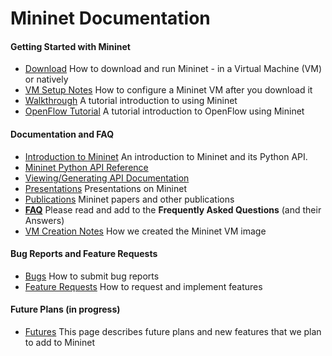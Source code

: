 Mininet Documentation
============

#### Getting Started with Mininet
* [Download](Download) How to download and run Mininet - in a Virtual Machine (VM) or natively
* [VM Setup Notes](VM-Setup-Notes) How to configure a Mininet VM after you download it
* [Walkthrough](Walkthrough) A tutorial introduction to using Mininet
* [OpenFlow Tutorial](http://www.openflow.org/wk/index.php/OpenFlow_Tutorial) A tutorial introduction to OpenFlow using Mininet

#### Documentation and FAQ
* [Introduction to Mininet](Introduction-to-Mininet) An introduction to Mininet and its Python API.
* [Mininet Python API Reference](http://mininet.github.com/api/hierarchy.html)
* [Viewing/Generating API Documentation](Mininet-API-Documentation)
* [Presentations](Presentations) Presentations on Mininet
* [Publications](Publications) Mininet papers and other publications
* **[FAQ](FAQ)** Please read and add to the **Frequently Asked Questions** (and their Answers)
* [VM Creation Notes](VM-Creation-Notes) How we created the Mininet VM image

#### Bug Reports and Feature Requests
* [Bugs](Bugs) How to submit bug reports
* [Feature Requests](Feature-Requests) How to request and implement features

#### Future Plans (in progress)
* [Futures](Futures) This page describes future plans and new features that we plan to add to Mininet

<!-- comment this out since it's obsolete
* [Release Plan](Release-Plan) Planning and task lists for Mininet releases
-->

